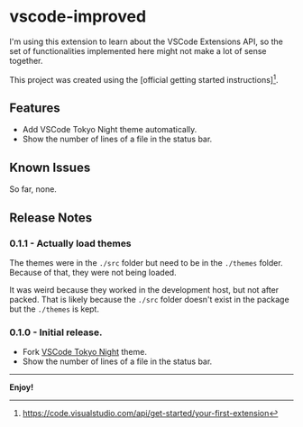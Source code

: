 # vscode-improved

I'm using this extension to learn about the VSCode Extensions API, so the set of functionalities implemented here might not make a lot of sense together.

This project was created using the [official getting started instructions][^1].

## Features

- Add VSCode Tokyo Night theme automatically.
- Show the number of lines of a file in the status bar.

## Known Issues

So far, none.

## Release Notes

### 0.1.1 - Actually load themes

The themes were in the `./src` folder but need to be in the `./themes` folder. Because of that, they were not being loaded.

It was weird because they worked in the development host, but not after packed. That is likely because the `./src` folder doesn't exist in the package but the `./themes` is kept.

### 0.1.0 - Initial release.

- Fork [VSCode Tokyo Night](https://github.com/tokyo-night/tokyo-night-vscode-theme) theme.
- Show the number of lines of a file in the status bar.

---

**Enjoy!**

[^1]: https://code.visualstudio.com/api/get-started/your-first-extension
